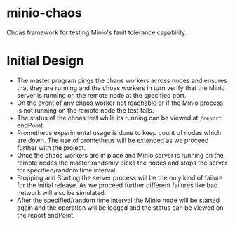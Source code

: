 # minio-chaos
Choas framework for testing Minio's fault tolerance capability.


# Initial Design 

 - The master program pings the chaos workers across nodes and ensures
    that they are running and the choas workers in turn verify that the Minio
    server is running on the remote node at the specified port.
 - On the event of any chaos worker not reachable or if the Minio
    process is not running on the remote node the test fails.
 - The status of the choas test while its running can be viewed at
    `/report` endPoint.
 - Prometheus experimental usage is done to keep count of nodes which
    are down. The use of prometheus will be extended as we proceed
    further with the project.
 - Once the chaos workers are in place and Minio server is running on
    the remote nodes the master randomly picks the nodes and stops the
    server for specified/random time interval.
 - Stopping and Starting the server process will be the only kind of failure for the initial release.
    As we proceed further different failures like bad network will also be simulated.
 - After the specified/random time interval the Minio node will be
    started again and the operation will be logged and the status can be
    viewed on the report endPoint.


